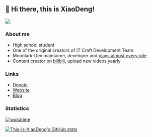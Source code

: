 ## 👋 Hi there, this is XiaoDeng!

![](https://github-profile-summary-cards.vercel.app/api/cards/profile-details?username=This-is-XiaoDeng&theme=default)

### About me
- High school student
- One of the original creators of IT Craft Development Team
- Moonlark-Dev maintainer, developer and [plays almost every role](https://github.com/orgs/Moonlark-Dev/discussions/49)
- Content creator on [bilibili](https://space.bilibili.com/600432241), upload new videos yearly

### Links

- [Donate](https://pay.thisisxd.top)
- [Website](https://thisisxd.top)
- [Blog](https://blog.thisisxd.top)

### Statistics

[![wakatime](https://wakatime.com/badge/user/23cc74e0-49dd-4f6e-b488-67c3123a6289.svg)](https://wakatime.com/@23cc74e0-49dd-4f6e-b488-67c3123a6289)

[![This-is-XiaoDeng's GitHub stats](https://github-readme-stats.vercel.app/api?username=This-is-XiaoDeng&show_icons=true)](https://github.com/anuraghazra/github-readme-stats)
